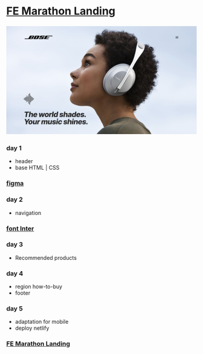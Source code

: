 # [FE Marathon Landing](https://maximmorenko.github.io/FE-Marathon-Landing)
### ![](https://github.com/maximmorenko/FE-Marathon-Landing/blob/master/images/screen.png)

### day 1
- header
- base HTML | CSS
### [figma](https://www.figma.com/file/wAWa3TPZEo8W6Rg5jZ6pL3/BOSE-Landing?type=design&node-id=0-1&t=lSFMBRccUq1jL0lA-0)


### day 2
- navigation
### [font Inter](https://fonts.google.com/specimen/Inter)

### day 3
- Recommended products

### day 4
- region how-to-buy
- footer

### day 5
- adaptation for mobile
- deploy netlify

### [FE Marathon Landing](https://timely-faun-db6da2.netlify.app/)
